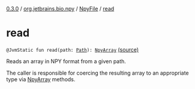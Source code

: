 [0.3.0](../../index.md) / [org.jetbrains.bio.npy](../index.md) / [NpyFile](index.md) / [read](.)

# read

`@JvmStatic fun read(path: `[`Path`](http://docs.oracle.com/javase/6/docs/api/java/nio/file/Path.html)`): `[`NpyArray`](../-npy-array/index.md) [(source)](https://github.com/JetBrains-Research/npy/blob/0.3.0/src/main/kotlin/org/jetbrains/bio/npy/Npy.kt#L165)

Reads an array in NPY format from a given path.

The caller is responsible for coercing the resulting array to
an appropriate type via [NpyArray](../-npy-array/index.md) methods.

